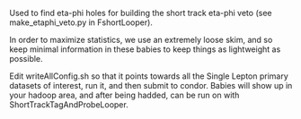 Used to find eta-phi holes for building the short track eta-phi veto (see make_etaphi_veto.py in FshortLooper).

In order to maximize statistics, we use an extremely loose skim, and so keep minimal information in these babies to keep things as lightweight as possible.

Edit writeAllConfig.sh so that it points towards all the Single Lepton primary datasets of interest, run it, and then submit to condor. Babies will show up in your hadoop area, and after being hadded, can be run on with ShortTrackTagAndProbeLooper.